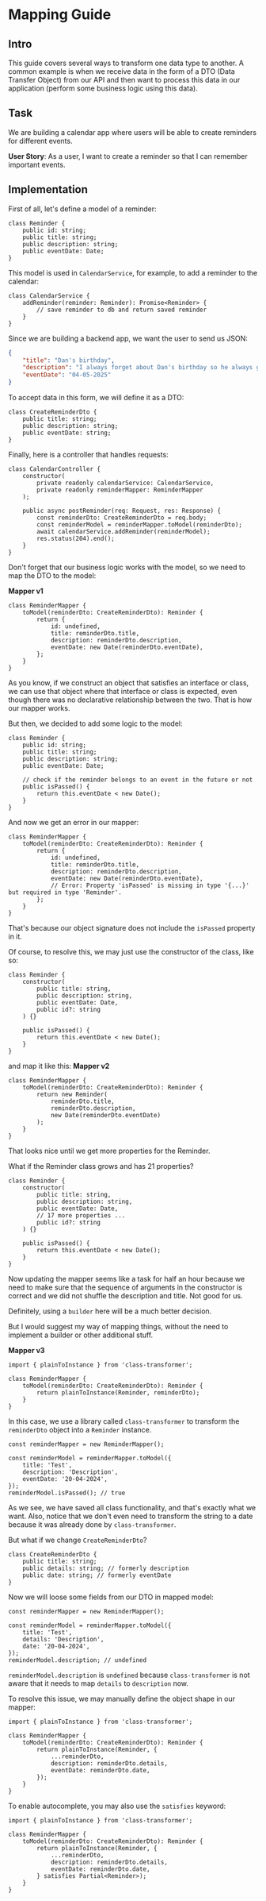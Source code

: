 # Mapping Guide

## Intro

This guide covers several ways to transform one data type to another. A common example is when we receive data in the form of a DTO (Data Transfer Object) from our API and then want to process this data in our application (perform some business logic using this data).

## Task

We are building a calendar app where users will be able to create reminders for different events.

**User Story**:
As a user, I want to create a reminder so that I can remember important events.

## Implementation

First of all, let's define a model of a reminder:

```tsx
class Reminder {
    public id: string;
    public title: string;
    public description: string;
    public eventDate: Date;
}
```

This model is used in `CalendarService`, for example, to add a reminder to the calendar:

```tsx
class CalendarService {
    addReminder(reminder: Reminder): Promise<Reminder> {
        // save reminder to db and return saved reminder
    }
}
```

Since we are building a backend app, we want the user to send us JSON:

```json
{
    "title": "Dan's birthday",
    "description": "I always forget about Dan's birthday so he always gets angry with me",
    "eventDate": "04-05-2025"
}
```

To accept data in this form, we will define it as a DTO:

```tsx
class CreateReminderDto {
    public title: string;
    public description: string;
    public eventDate: string;
}
```

Finally, here is a controller that handles requests:

```tsx
class CalendarController {
    constructor(
        private readonly calendarService: CalendarService,
        private readonly reminderMapper: ReminderMapper
    );

    public async postReminder(req: Request, res: Response) {
        const reminderDto: CreateReminderDto = req.body;
        const reminderModel = reminderMapper.toModel(reminderDto);
        await calendarService.addReminder(reminderModel);
        res.status(204).end();
    }
}
```

Don't forget that our business logic works with the model, so we need to map the DTO to the model:

**Mapper v1**

```tsx
class ReminderMapper {
    toModel(reminderDto: CreateReminderDto): Reminder {
        return {
            id: undefined,
            title: reminderDto.title,
            description: reminderDto.description,
            eventDate: new Date(reminderDto.eventDate),
        };
    }
}
```

As you know, if we construct an object that satisfies an interface or class, we can use that object where that interface or class is expected, even though there was no declarative relationship between the two. That is how our mapper works.

But then, we decided to add some logic to the model:

```tsx
class Reminder {
    public id: string;
    public title: string;
    public description: string;
    public eventDate: Date;

    // check if the reminder belongs to an event in the future or not
    public isPassed() {
        return this.eventDate < new Date();
    }
}
```

And now we get an error in our mapper:

```tsx
class ReminderMapper {
    toModel(reminderDto: CreateReminderDto): Reminder {
        return {
            id: undefined,
            title: reminderDto.title,
            description: reminderDto.description,
            eventDate: new Date(reminderDto.eventDate),
            // Error: Property 'isPassed' is missing in type '{...}' but required in type 'Reminder'.
        };
    }
}
```

That's because our object signature does not include the `isPassed` property in it.

Of course, to resolve this, we may just use the constructor of the class, like so:

```tsx
class Reminder {
    constructor(
        public title: string,
        public description: string,
        public eventDate: Date,
        public id?: string
    ) {}

    public isPassed() {
        return this.eventDate < new Date();
    }
}
```

and map it like this:
**Mapper v2**

```tsx
class ReminderMapper {
    toModel(reminderDto: CreateReminderDto): Reminder {
        return new Reminder(
            reminderDto.title,
            reminderDto.description,
            new Date(reminderDto.eventDate)
        );
    }
}
```

That looks nice until we get more properties for the Reminder.

What if the Reminder class grows and has 21 properties?

```tsx
class Reminder {
    constructor(
        public title: string,
        public description: string,
        public eventDate: Date,
        // 17 more properties ...
        public id?: string
    ) {}

    public isPassed() {
        return this.eventDate < new Date();
    }
}
```

Now updating the mapper seems like a task for half an hour because we need to make sure that the sequence of arguments in the constructor is correct and we did not shuffle the description and title. Not good for us.

Definitely, using a `builder` here will be a much better decision.

But I would suggest my way of mapping things, without the need to implement a builder or other additional stuff.

**Mapper v3**

```tsx
import { plainToInstance } from 'class-transformer';

class ReminderMapper {
    toModel(reminderDto: CreateReminderDto): Reminder {
        return plainToInstance(Reminder, reminderDto);
    }
}
```

In this case, we use a library called `class-transformer` to transform the `reminderDto` object into a `Reminder` instance.

```tsx
const reminderMapper = new ReminderMapper();

const reminderModel = reminderMapper.toModel({
    title: 'Test',
    description: 'Description',
    eventDate: '20-04-2024',
});
reminderModel.isPassed(); // true
```

As we see, we have saved all class functionality, and that's exactly what we want. Also, notice that we don't even need to transform the string to a date because it was already done by `class-transformer`.

But what if we change `CreateReminderDto`?

```tsx
class CreateReminderDto {
    public title: string;
    public details: string; // formerly description
    public date: string; // formerly eventDate
}
```

Now we will loose some fields from our DTO in mapped model:

```tsx
const reminderMapper = new ReminderMapper();

const reminderModel = reminderMapper.toModel({
    title: 'Test',
    details: 'Description',
    date: '20-04-2024',
});
reminderModel.description; // undefined
```

`reminderModel.description` is `undefined` because `class-transformer` is not aware that it needs to map `details` to `description` now.

To resolve this issue, we may manually define the object shape in our mapper:

```tsx
import { plainToInstance } from 'class-transformer';

class ReminderMapper {
    toModel(reminderDto: CreateReminderDto): Reminder {
        return plainToInstance(Reminder, {
            ...reminderDto,
            description: reminderDto.details,
            eventDate: reminderDto.date,
        });
    }
}
```

To enable autocomplete, you may also use the `satisfies` keyword:

```tsx
import { plainToInstance } from 'class-transformer';

class ReminderMapper {
    toModel(reminderDto: CreateReminderDto): Reminder {
        return plainToInstance(Reminder, {
            ...reminderDto,
            description: reminderDto.details,
            eventDate: reminderDto.date,
        } satisfies Partial<Reminder>);
    }
}
```
